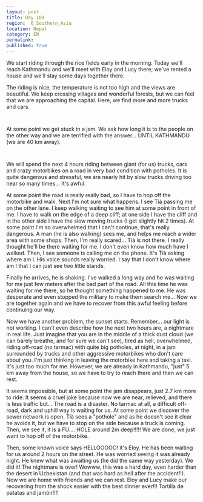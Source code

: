 ```yaml
---
layout: post
title: Day 109
region:  6_Southern_Asia
location: Nepal
category: EN
permalink:
published: true
---
```


We start riding through the rice fields early in the morning. Today we'll reach Kathmandu and we'll meet with Eloy and Lucy there; we've rented a house and we'll stay some days together there.

The riding is nice, the temperature is not too high and the views are beautiful. We keep crossing villages and wonderful forests, but we can feel that we are approaching the capital. Here, we find more and more trucks and cars.

<p><a
href="https://lh3.googleusercontent.com/GKY7MekYDykxs-d9OMy3Qd0jM1-k2uqbXQRnKgIGKF-m6H2HVAhnfJ1LszjsO0lyo71utCfsVJKHMNAIF3-Dton0-dfROQ7oGp2ubfsQOYYLmdkTnCHd3Y31kpUrEmF6LICFJ8PsotZK33xgPeN2oBuppcqTy2LzRNNHdFQu3s4qx9tvQDgOdtVaUr9vu0EvbcgO0dCmw1HZR5EdtbKxKtFfX1HdNqWDnVbFQw5ciaAt8AhuKVUNA1tfYJ-NTJ960I30MNT_bjF8qdJ6FeFhV7LelRCcoRPKY2inLZ364wVl6w0fhqGDPfh76dYAJ5jex5cwTQoyPfgHYZ2gfSMTDDw5NBvbkYLZHmg2g5vDip9m-Fn1_85eqr6J35mUTVxwTErrm2jTWpcmTLa5H7hYMzt4DHSVxTrlcQEBNtPAgGIdxVM0CiLvOsekKsG8RqPLPkfqd-l-oVwSEenHSyjxuZVw25RL5o_Vs3MKmHj58hLwyE9tH_yOGnKFEB4lbE3IvKetcALHZm7o_pcuUebJVdOT4jW0oxnoujCM1XU3iNIx9gTdb4Nu6OTTqfK4riAGbjFRZi57wBPpiP6rjvbqLu_MgzlUmMjfwC6F7WkV1ZHNcmNBBrxXvsnPymm_m4V1_fAuyDDxOaeMSH3w8dj4tqODR4f-TVcfOynkaT7jFuLoITvhCD5iCX76Ew=w669-h502-no"><img 
src="https://lh3.googleusercontent.com/GKY7MekYDykxs-d9OMy3Qd0jM1-k2uqbXQRnKgIGKF-m6H2HVAhnfJ1LszjsO0lyo71utCfsVJKHMNAIF3-Dton0-dfROQ7oGp2ubfsQOYYLmdkTnCHd3Y31kpUrEmF6LICFJ8PsotZK33xgPeN2oBuppcqTy2LzRNNHdFQu3s4qx9tvQDgOdtVaUr9vu0EvbcgO0dCmw1HZR5EdtbKxKtFfX1HdNqWDnVbFQw5ciaAt8AhuKVUNA1tfYJ-NTJ960I30MNT_bjF8qdJ6FeFhV7LelRCcoRPKY2inLZ364wVl6w0fhqGDPfh76dYAJ5jex5cwTQoyPfgHYZ2gfSMTDDw5NBvbkYLZHmg2g5vDip9m-Fn1_85eqr6J35mUTVxwTErrm2jTWpcmTLa5H7hYMzt4DHSVxTrlcQEBNtPAgGIdxVM0CiLvOsekKsG8RqPLPkfqd-l-oVwSEenHSyjxuZVw25RL5o_Vs3MKmHj58hLwyE9tH_yOGnKFEB4lbE3IvKetcALHZm7o_pcuUebJVdOT4jW0oxnoujCM1XU3iNIx9gTdb4Nu6OTTqfK4riAGbjFRZi57wBPpiP6rjvbqLu_MgzlUmMjfwC6F7WkV1ZHNcmNBBrxXvsnPymm_m4V1_fAuyDDxOaeMSH3w8dj4tqODR4f-TVcfOynkaT7jFuLoITvhCD5iCX76Ew=w669-h502-no" class="oversize" alt=""></a></p>

<p><a
href="https://lh3.googleusercontent.com/kxQa75uYkCcXan4nzBrImuP0KYPOWwBKhXByiFMzAmLsi4rKq_vZVtxDBvGyZM1QUa5ToI4htD0mFHxRGPi1tAQcFVfL6OA6ylIuD5fXT4-rrygep9JsTvKochVuHMj8HQG4-AH05yYIc7g5e8neclY6KC9Sopnxn2fhFw-oXQXFMfxi3kd628vjMnwV7eOjasHl7rpAjva7-YFnHn5zcpWGGJxSUgFsplZslCLp9JsC3geg7WVVD-pofdV8nv4BIMy7QnyDKV19DLcRILlkgXwJKRkw_7RmYBZ54e8Mfzo5c6uYYJn1Gh188Jn2hmAoApesK7fl7TO-socLDR3RjSU7LKOzAJwu-PqKa6aOMeqzd51dDWL40YGmUwPJ7RG99ICGLBUId35AbJPnoH0fngb95O8fhYKw2ojE-vk_cC-wuP5P_gghmTOUtvWlWs9bRDR2hgFUGNow0J3WuS1N3uzkYerhNfs5YyUyARTARMOAfXgWo37j8lNKfwezwPoBP4XBiKv7tyiuiqnbHuWHkhk66uw-uNletrGpbN6ipSTGQSXOMVa9-qbqLp2M1dq9HL4WbUShkc4KJFMGyZ9UmtmpLEXi77wjcET10xjwSYyif_Ecsn9LlOP6yrdpNi5URlqFVJ6Xa_AtZucqiSTjdFqQNSFr4cZMVZw2klireNHlnPQN7XcKFCx3DQ=w836-h627-no"><img 
src="https://lh3.googleusercontent.com/kxQa75uYkCcXan4nzBrImuP0KYPOWwBKhXByiFMzAmLsi4rKq_vZVtxDBvGyZM1QUa5ToI4htD0mFHxRGPi1tAQcFVfL6OA6ylIuD5fXT4-rrygep9JsTvKochVuHMj8HQG4-AH05yYIc7g5e8neclY6KC9Sopnxn2fhFw-oXQXFMfxi3kd628vjMnwV7eOjasHl7rpAjva7-YFnHn5zcpWGGJxSUgFsplZslCLp9JsC3geg7WVVD-pofdV8nv4BIMy7QnyDKV19DLcRILlkgXwJKRkw_7RmYBZ54e8Mfzo5c6uYYJn1Gh188Jn2hmAoApesK7fl7TO-socLDR3RjSU7LKOzAJwu-PqKa6aOMeqzd51dDWL40YGmUwPJ7RG99ICGLBUId35AbJPnoH0fngb95O8fhYKw2ojE-vk_cC-wuP5P_gghmTOUtvWlWs9bRDR2hgFUGNow0J3WuS1N3uzkYerhNfs5YyUyARTARMOAfXgWo37j8lNKfwezwPoBP4XBiKv7tyiuiqnbHuWHkhk66uw-uNletrGpbN6ipSTGQSXOMVa9-qbqLp2M1dq9HL4WbUShkc4KJFMGyZ9UmtmpLEXi77wjcET10xjwSYyif_Ecsn9LlOP6yrdpNi5URlqFVJ6Xa_AtZucqiSTjdFqQNSFr4cZMVZw2klireNHlnPQN7XcKFCx3DQ=w836-h627-no" class="oversize" alt=""></a></p>

At some point we get stuck in a jam. We ask how long it is to the people on the other way and we are terrified with the answer... UNTIL KATHMANDU (we are 40 km away).

<p><a
href="https://lh3.googleusercontent.com/KSjaT2rf7zrwJLpZs0I2HHQj3jqSbFcqpyRdKdxv-X59nr6HfE0KvLD9yiRmSH1wsXCeOAtQ9JZbRbuLy4_nZ-ZKrpy1xd2ynEExovJYQ3APKgUb3gvXlHRErgTjx2ondzKtt7fLZqs-kPaNUdXEp_Gmo9-SU4Iw4YEYnIj5Y0ayeragMPwwtcQMwGOLRPQ9YV5ZGtAbHMkgDvv9yZT2jQxotsez1NsrapMCO2P4VXmiwPWTGLJss1AEWDBC1Q6IPhpf1-5o3dx5YfF8V-6BQqLdoFpVNORiiSXNLXw76XAMPLHZdIONr6i8WWyKSj5artbar7q06rBJecVyALu-AahwwbYA9k1w3PJzJBJc43082DVSnw8JBYWMhbYWOI-esY-VLNmDJ8gsNh6p17BQ-2fZ6BF6waAH2iZsG6m9tGl9_c0qEUbJbNRrxmQ3b_l_iA0899SHOzLH9p9nSfKoX4THM9NQrywufpToyYy3W8ul1_aQZm1C8ft4ekoNLZf1-Vm4v4clOsFDcF5VfuiCxgJRboU8GokpfGWMW0buz3rceFLcZ-ZN3ehGZrvUgZlkkuHHuIMcZs97Qo4GH2gif7xvM1WyWOzdpxuPW3aI4srCVw0YOdNNw_sR_JX91OmoXxWdURe9NgHM1XCUv46O2NjK_mvMl74Tuh_s6Dw48V8LnNg7BJo1OFTIzg=w836-h627-no"><img 
src="https://lh3.googleusercontent.com/KSjaT2rf7zrwJLpZs0I2HHQj3jqSbFcqpyRdKdxv-X59nr6HfE0KvLD9yiRmSH1wsXCeOAtQ9JZbRbuLy4_nZ-ZKrpy1xd2ynEExovJYQ3APKgUb3gvXlHRErgTjx2ondzKtt7fLZqs-kPaNUdXEp_Gmo9-SU4Iw4YEYnIj5Y0ayeragMPwwtcQMwGOLRPQ9YV5ZGtAbHMkgDvv9yZT2jQxotsez1NsrapMCO2P4VXmiwPWTGLJss1AEWDBC1Q6IPhpf1-5o3dx5YfF8V-6BQqLdoFpVNORiiSXNLXw76XAMPLHZdIONr6i8WWyKSj5artbar7q06rBJecVyALu-AahwwbYA9k1w3PJzJBJc43082DVSnw8JBYWMhbYWOI-esY-VLNmDJ8gsNh6p17BQ-2fZ6BF6waAH2iZsG6m9tGl9_c0qEUbJbNRrxmQ3b_l_iA0899SHOzLH9p9nSfKoX4THM9NQrywufpToyYy3W8ul1_aQZm1C8ft4ekoNLZf1-Vm4v4clOsFDcF5VfuiCxgJRboU8GokpfGWMW0buz3rceFLcZ-ZN3ehGZrvUgZlkkuHHuIMcZs97Qo4GH2gif7xvM1WyWOzdpxuPW3aI4srCVw0YOdNNw_sR_JX91OmoXxWdURe9NgHM1XCUv46O2NjK_mvMl74Tuh_s6Dw48V8LnNg7BJo1OFTIzg=w836-h627-no" class="oversize" alt=""></a></p>

<p><a
href="https://lh3.googleusercontent.com/-_x9rv_kuxIwDkUqwCAaAQbSZI4vBPiKkbrZGWXvpIudxrCJAo23Ss_ufHeYhnr1LX8CaO0ThZDjBiiJaL8dkBH_S7enAshwiyYBcBKXMh3EzY46gFC3R3FSjIp54ZXRhiNrDXLDU1oxWahbgVh0LNyb5nDy_nH5nQddGIcTNiFkrOWIretdGQ_dBzLF5aFCFKHnsAaFibX4cGEPsLhaFdymv2SsPa5QcHWcgzrM8KFqTlYwRsNm77UdvTSooJ92S_CUyj0PKMECCtDFSKwy2HZHddUGC8OZCZ99No0pI8p95zlDjqrFkBxCPyiNjGR9ijSCF6lupQ3VEQ1xmAXuNIZbQvLM40mLm9aAkDs6YD9tVUt95ydOYpMHhTfrYbyBbbTsWxW5YOX8YOJZCCtC37VDYi-dkFBj70yR70BbbuH9SrbS_iQ6VCh2Uerf182pFbEJfZ9L4QBLTP0m12F1dQJApv1wuePz2sKpMhBrZTednpkazRdQ_tZWhosRRducukG_u-GzcR4jiNKp7puHzLG1l2ttan1mxK0YkWRozoxLwUwIMUbL38BZVydRUfNW3jcmXCXbe-SELfgaOitD7u4Ueokfz7_fM5fFBvog78fPcJ1Vx_BWGufGXHOcPtPeyzraE1wCcX1xym-qfxRCnfz40JPbU1KD2r4nznNS2Kw2R3EiMJRhvDkLmA=w669-h502-no"><img 
src="https://lh3.googleusercontent.com/-_x9rv_kuxIwDkUqwCAaAQbSZI4vBPiKkbrZGWXvpIudxrCJAo23Ss_ufHeYhnr1LX8CaO0ThZDjBiiJaL8dkBH_S7enAshwiyYBcBKXMh3EzY46gFC3R3FSjIp54ZXRhiNrDXLDU1oxWahbgVh0LNyb5nDy_nH5nQddGIcTNiFkrOWIretdGQ_dBzLF5aFCFKHnsAaFibX4cGEPsLhaFdymv2SsPa5QcHWcgzrM8KFqTlYwRsNm77UdvTSooJ92S_CUyj0PKMECCtDFSKwy2HZHddUGC8OZCZ99No0pI8p95zlDjqrFkBxCPyiNjGR9ijSCF6lupQ3VEQ1xmAXuNIZbQvLM40mLm9aAkDs6YD9tVUt95ydOYpMHhTfrYbyBbbTsWxW5YOX8YOJZCCtC37VDYi-dkFBj70yR70BbbuH9SrbS_iQ6VCh2Uerf182pFbEJfZ9L4QBLTP0m12F1dQJApv1wuePz2sKpMhBrZTednpkazRdQ_tZWhosRRducukG_u-GzcR4jiNKp7puHzLG1l2ttan1mxK0YkWRozoxLwUwIMUbL38BZVydRUfNW3jcmXCXbe-SELfgaOitD7u4Ueokfz7_fM5fFBvog78fPcJ1Vx_BWGufGXHOcPtPeyzraE1wCcX1xym-qfxRCnfz40JPbU1KD2r4nznNS2Kw2R3EiMJRhvDkLmA=w669-h502-no" class="oversize" alt=""></a></p>

We will spend the next 4 hours riding between giant (for us) trucks, cars and crazy motorbikes on a road in very bad condition with potholes. It is quite dangerous and stressful, we are nearly hit by slow trucks driving too near so many times... It's awful.

At some point the road is really really bad, so I have to hop off the motorbike and walk. Next I'm not sure what happens. I see Tià passing me on the other lane. I keep walking waiting to see him at some point in front of me. I have to walk on the edge of a deep cliff; at one side I have the cliff and in the other side I have the slow moving trucks (I get slightly hit 2 times). At some point I'm so overwhelmed that I can't continue, that's really dangerous. A man (he is also walking) sees me, and helps me reach a wider area with some shops. Then, I'm really scared... Tià is not there. I really thought he'll be there waiting for me. I don't even know how much have I walked. Then, I see someone is calling me on the phone. It's Tià asking where am I. His voice sounds really worried. I say that I don't know where am I that I can just see two little stands.

Finally he arrives, he is shaking. I've walked a long way and he was waiting for me just few meters after the bad part of the road. All this time he was waiting for me there, so he thought something happened to me. He was desperate and even stopped the military to make them search me... Now we are together again and we have to recover from this awful feeling before continuing our way.

Now we have another problem, the sunset starts. Remember... our light is not working. I can't even describe how the next two hours are, a nightmare in real life. Just imagine that you are in the middle of a thick dust cloud (we can barely breathe, and for sure we can't see), tired as hell, overwhelmed, riding off-road (no tarmac) with quite big potholes, at night, in a jam surrounded by trucks and other aggressive motorbikes who don't care about you. I'm just thinking in leaving the motorbike here and taking a taxi. It's just too much for me. However, we are already in Kathmandu, "just" 5 km away from the house, so we have to try to reach there and then we can rest.

It seems impossible, but at some point the jam disappears, just 2.7 km more to ride. It seems a cruel joke because now we are near, relieved, and there is less traffic but... The road is a disaster. No tarmac at all, a difficult off-road, dark and uphill way is waiting for us. At some point we discover the sewer network is open. Tià sees a "pothole" and as he doesn't see it clear he avoids it, but we have to stop on the side because a truck is coming. Then, we see it, it is a FU.... HOLE around 2m deep!!!!! We are done, we just want to hop off of the motorbike.

Then, some known voice says HELLOOOOO! it's Eloy. He has been waiting for us around 2 hours on the street. He was worried seeing it was already night. He knew what was awaiting us (he did the same way yesterday). We did it! The nightmare is over! Wowww, this was a hard day, even harder than the desert in Uzbekistan (and that was hard as hell after the accident!!). Now we are home with friends and we can rest. Eloy and Lucy make our recovering from the shock easier with the best dinner ever!!! Tortilla de patatas and jamón!!!!

